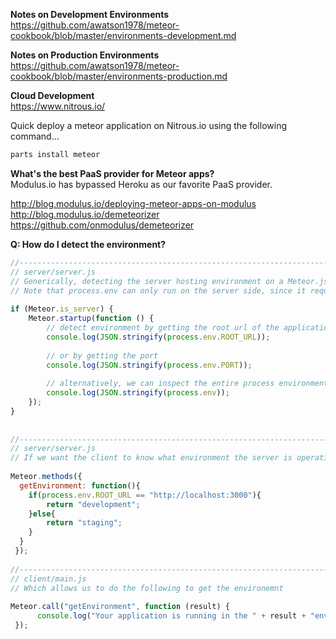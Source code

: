  
**Notes on Development Environments**    
https://github.com/awatson1978/meteor-cookbook/blob/master/environments-development.md

**Notes on Production Environments**  
https://github.com/awatson1978/meteor-cookbook/blob/master/environments-production.md

**Cloud Development**    
https://www.nitrous.io/  

Quick deploy a meteor application on Nitrous.io using the following command... 
````js
parts install meteor
````

**What's the best PaaS provider for Meteor apps?**    
Modulus.io has bypassed Heroku as our favorite PaaS provider.  

http://blog.modulus.io/deploying-meteor-apps-on-modulus  
http://blog.modulus.io/demeteorizer  
https://github.com/onmodulus/demeteorizer  



**Q:  How do I detect the environment?**  
````js
//------------------------------------------------------------------------------------------------------
// server/server.js
// Generically, detecting the server hosting environment on a Meteor.js application stack is as follows.
// Note that process.env can only run on the server side, since it requires node.js
 
if (Meteor.is_server) {
    Meteor.startup(function () {
        // detect environment by getting the root url of the application
        console.log(JSON.stringify(process.env.ROOT_URL));
 
        // or by getting the port
        console.log(JSON.stringify(process.env.PORT));
 
        // alternatively, we can inspect the entire process environment
        console.log(JSON.stringify(process.env));
    });
}
 
 
//------------------------------------------------------------------------------------------------------
// server/server.js
// If we want the client to know what environment the server is operating in, we need to define a method
 
Meteor.methods({
  getEnvironment: function(){
    if(process.env.ROOT_URL == "http://localhost:3000"){
        return "development";
    }else{
        return "staging";
    }
  }
 });    
 
//------------------------------------------------------------------------------------------------------
// client/main.js
// Which allows us to do the following to get the environemnt
 
Meteor.call("getEnvironment", function (result) {
      console.log("Your application is running in the " + result + "environment.");
 });
 ````
